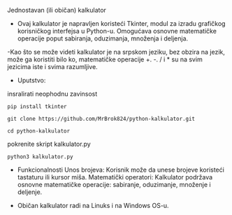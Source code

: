 Jednostavan (ili običan) kalkulator
  
- Ovaj kalkulator je napravljen koristeći Tkinter, modul za izradu grafičkog korisničkog interfejsa u Python-u. Omogućava osnovne matematičke operacije poput sabiranja, oduzimanja, množenja i deljenja.

-Kao što se može videti kalkulator je na srpskom jeziku, bez obzira na jezik, može ga koristiti bilo ko, matematičke operacije +. -. / i * su na svim jezicima iste i svima razumljive. 

- Uputstvo:
  
insralirati neophodnu zavinsost 

```
pip install tkinter
```
```
git clone https://github.com/MrBrok824/python-kalkulator.git
```
```
cd python-kalkulator
```
pokrenite skript kalkulator.py

```
python3 kalkulator.py
```

- Funkcionalnosti
Unos brojeva: Korisnik može da unese brojeve koristeći tastaturu ili kursor miša.
Matematički operatori: Kalkulator podržava osnovne matematičke operacije: sabiranje, oduzimanje, množenje i deljenje.

- Običan kalkulator radi na Linuks i na Windows OS-u.
